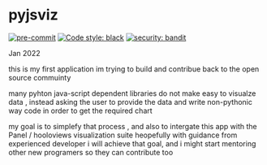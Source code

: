 # pyjsviz

[![pre-commit](https://img.shields.io/badge/pre--commit-enabled-brightgreen?logo=pre-commit&logoColor=white)](https://github.com/pre-commit/pre-commit)
[![Code style: black](https://img.shields.io/badge/code%20style-black-000000.svg)](https://github.com/psf/black)
[![security: bandit](https://img.shields.io/badge/security-bandit-yellow.svg)](https://github.com/PyCQA/bandit)

Jan 2022

this is my first application im trying to build and contribue back to the open source commuinty

many pyhton java-script dependent libraries do not make easy to visualze data , instead asking the user to provide the data and write non-pythonic way code in order to get the required chart

my goal is to simplefy that process , and also to intergate this app with the Panel / hooloviews visualization suite
heopefully with guidance from experienced developer i will achieve that goal, and i might start mentoring other new programers so they can contribute too
